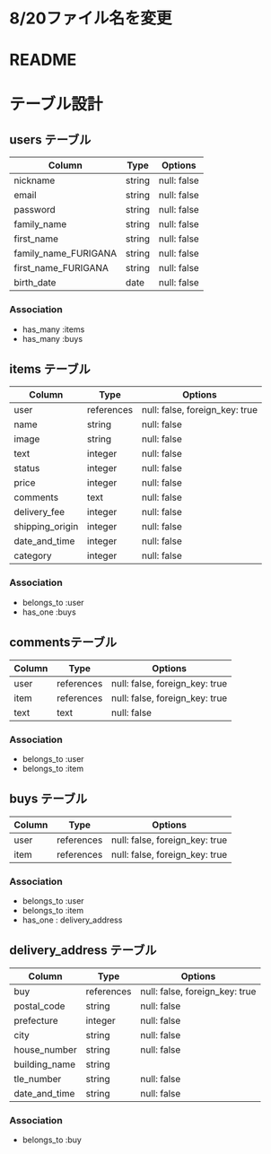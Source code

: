 # 8/20ファイル名を変更

# README
# テーブル設計

## users テーブル

| Column               | Type   | Options     |
| -------------------- | ------ | ----------- |
| nickname             | string | null: false |
| email                | string | null: false |
| password             | string | null: false |
| family_name          | string | null: false |
| first_name           | string | null: false |
| family_name_FURIGANA | string | null: false |
| first_name_FURIGANA  | string | null: false |
| birth_date           | date   | null: false |

### Association

- has_many :items
- has_many :buys

## items テーブル

| Column          | Type       | Options     |
| --------------- | ---------  | ----------- |
| user            | references | null: false, foreign_key: true |
| name            | string     | null: false |
| image           | string     | null: false |
| text            | integer    | null: false |
| status          | integer    | null: false |
| price           | integer    | null: false |
| comments        | text       | null: false |
| delivery_fee    | integer    | null: false |
| shipping_origin | integer    | null: false |
| date_and_time   | integer    | null: false |
| category        | integer    | null: false |

### Association

- belongs_to :user
- has_one :buys

## commentsテーブル

| Column | Type       | Options     |
| ------ | ---------- | ----------- |
| user   | references | null: false, foreign_key: true |
| item   | references | null: false, foreign_key: true |
| text   | text       | null: false |

### Association

- belongs_to :user
- belongs_to :item

## buys テーブル

| Column | Type       | Options     |
| ------ | ---------- | ----------- |
| user   | references | null: false, foreign_key: true |
| item   | references | null: false, foreign_key: true |

### Association

- belongs_to :user
- belongs_to :item
- has_one : delivery_address

## delivery_address テーブル

| Column          | Type    | Options     |
| --------------- | ------- | ----------- |
| buy             | references | null: false, foreign_key: true |
| postal_code     | string  | null: false |
| prefecture      | integer | null: false |
| city            | string  | null: false |
| house_number    | string  | null: false |
| building_name   | string  |
| tle_number      | string  | null: false |
| date_and_time   | string  | null: false |

### Association

- belongs_to :buy